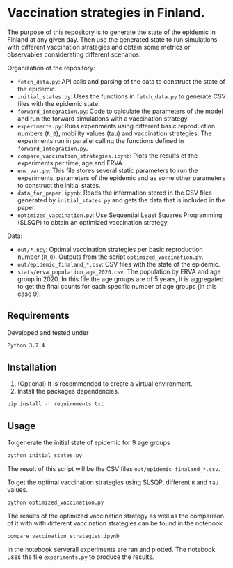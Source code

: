 # Vaccination strategies in Finland.

The purpose of this repository is to generate the state of the epidemic in Finland at any given day. Then use the generated state to run simulations with different vaccination strategies and obtain some metrics or observables considerating different scenarios.

Organization of the repository:
- `fetch_data.py`: API calls and parsing of the data to construct the state of the epidemic.
- `initial_states.py`: Uses the functions in `fetch_data.py` to generate CSV files with the epidemic state.
- `forward_integration.py`: Code to calculate the parameters of the model and run the forward simulations with a vaccination strategy.
- `experiments.py`: Runs experiments using different basic reproduction numbers (`R_0`), mobility values (tau) and vaccination strategies. The experiments run in parallel calling the functions defined in `forward_integration.py`.
- `compare_vaccination_strategies.ipynb`: Plots the results of the experiments per time, age and ERVA.
- `env_var.py`: This file stores several static parameters to run the experiments, parameters of the epidemic and as some other parameters to construct the initial states.
- `data_for_paper.ipynb`: Reads the information stored in the CSV files generated by `initial_states.py` and gets the data that is included in the paper.
- `optimized_vaccination.py`: Use Sequential Least Squares Programming (SLSQP) to obtain an optimized vaccination strategy.

Data:
- `out/*.npy`: Optimal vaccination strategies per basic reproduction number (`R_0`). Outputs from the script `optimized_vaccination.py`.
- `out/epidemic_finaland_*.csv`: CSV files with the state of the epidemic.
- `stats/erva_population_age_2020.csv`: The population by ERVA and age group in 2020. In this file the age groups are of 5 years, it is aggregated to get the final counts for each specific number of age groups (in this case 9).

## Requirements
Developed and tested under
```sh
Python 3.7.4
```

## Installation
1. (Optional) It is recommended to create a virtual environment.
2. Install the packages dependencies.
```sh
pip install -r requirements.txt
```

## Usage
To generate the initial state of epidemic for 9 age groups
```sh
python initial_states.py
```
The result of this script will be the CSV files `out/epidemic_finaland_*.csv`.

To get the optimal vaccination strategies using SLSQP, different `R` and `tau` values.
```sh
python optimized_vaccination.py
```

The results of the optimized vaccination strategy as well as the comparison of it with with different vaccination strategies can be found in the notebook
```sh
compare_vaccination_strategies.ipynb
```
In the notebook serverall experiments are ran and plotted. The notebook uses the file `experiments.py` to produce the results.
